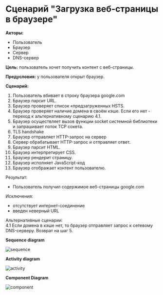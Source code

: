 # Сценарий "Загрузка веб-страницы в браузере"

**Акторы:**
- Пользователь
- Браузер
- Сервер
- DNS-сервер

**Цель:** пользователь хочет получить контент с веб-страницы.

**Предусловия:** у пользователя открыт браузер.

**Сценарий:**

1. Пользователь вбивает в строку браузера google.com
2. Браузер парсит URL. 
3. Браузер проверяет список «предзагруженных HSTS.
4. Браузер проверяет наличие домена в своём кэше. Если его нет - переход к альтернативному сценарию 4.1.
5. Браузер осуществляет вызов функции socket системной библиотеки и запрашивает поток TCP сокета.
6. TLS handshake 
7. Браузер отправляет HTTP-запрос на сервер
8. Сервер обрабатывает HTTP-запрос и отправляет ответ.
9. Браузер парсит HTML.
10. Браузер интерпретирует CSS.
11. Браузер рендерит страницу.
12. Браузер исполняет JavaScript-код 
13. Браузер отображает контент пользователю.

Результат:
- Пользователь получил содержимое веб-страницы google.com

Исключения:
- отсутствует интернет-соединение
- введен неверный URL

Альтернативные сценарии:   
4.1 Если домена в кэше нет, то браузер отправляет запрос к сетевому DNS-серверу. Возврат на шаг 5.

**Sequence diagram**  

![sequence](https://www.plantuml.com/plantuml/img/TL91KiCm3Bpd5Ve0zDu3KsPwuCGmb0-uZeXD7SjOSfd-7hbDqcG8DrcxMgqaxrXCbjA7nbYX38KnDqSgiJNv0iTCFpM1KRnSe8qyXfezAr3fyF0q4c4BYcDcw8YwW8-M-YhipqPmKeka3zBoCRE5P38Zb1pMGElGdk3by760u5duVyx-zG3MiCF6184zzSP7y0nQ01g9mm4U_Qfr7KfjFx-_GSRlWYntmtNU2Zyi9hnHEL5aR5fSi36sS-tRbhI64aPWiYUSoGyx74ZB9cBJlScQulLk8871cTYoCoTSL_hqqRERiTRKd4YQvh-lTy9J9elCFdOJQxNPe5DzBtOpZFhdS32UtaaVDfPvyxLoNcLbtQm6zOB9T8iXog2ZRVNpNIaQbY3LxPKyCpB-mPtgwQ__1G00)

**Activity diagram**  

![activity](https://www.plantuml.com/plantuml/img/PL91KiCm3Bpx5Jes5nwGNCh00IuTXl01uoY9IMePIIamayTZfwJDq8l7Nkr6cvNsefPrEevcdWHvDilRb1WKMQ0ZwaQyStIiZ6zXTo1upfM02ev2GAUUGW7QOu3T3qfXoiW-A20pSPK-Hz7WA0YxG8MPtvc-bZvbj9pGYSVAO6XyQqhNenlWgNwhOVIYKgtGuw46PwN7iuc6ZjO7y0BfNF1YPVwnSaDJth--0EFdXAALcPiWyuf9f22uDjwOefZ-GyWDc2K9EosmkhXHRVXBMg2ZG6z38xqTSAjhVV3ItzIl-burRZnUX979eOWFtRMwaczjjCG3h8dsUaoHBf3jSawcVAZh55KQMsHKcoVsZu3Vw2P5-B0dAuvzpDDjpW51PfgIqnKv3ngYxL8fUKH9Qx90wJgDcksUYvTbIjFV9sLQi5y0)

**Component Diagram**  

![component](https://www.plantuml.com/plantuml/img/NL7B3e8m4BptApRS-GL3y74o7YIUY24Dh42KWjkY1yE_knOgXHwQpipkxAEHDf9Ctpo4w6H-boL2SA1M6TYh8e2F03vvstIjGYPZQjyQQSLkPLwXvMfba6uoHo1K1H8MMSUUOfZTOtxWw9rETbS8gIuh4swWCgRB29yzQcCT9q9pAOt04VyaNxRnLasGNavq0CBPUJGI0ymTxKw9czJhY5DOMFJYuP-UCWRjr_C8ps0gEJkuOHRJS4UNyt55JW_BZbksjyNkB_oOvTOZHlorNm00)
